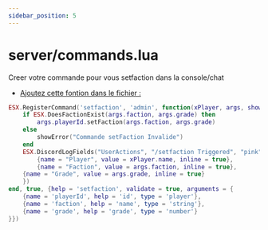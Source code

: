 ```yaml
---
sidebar_position: 5
---
```


# server/commands.lua

Creer votre commande pour vous setfaction dans la console/chat

- <p><u>Ajoutez cette fontion dans le fichier :</u></p>

```lua
ESX.RegisterCommand('setfaction', 'admin', function(xPlayer, args, showError)
	if ESX.DoesFactionExist(args.faction, args.grade) then
		args.playerId.setFaction(args.faction, args.grade)
	else
		showError("Commande setFaction Invalide")
	end
	ESX.DiscordLogFields("UserActions", "/setfaction Triggered", "pink", {
		{name = "Player", value = xPlayer.name, inline = true},
		{name = "Faction", value = args.faction, inline = true},
    {name = "Grade", value = args.grade, inline = true}
	})
end, true, {help = 'setfaction', validate = true, arguments = {
	{name = 'playerId', help = 'id', type = 'player'},
	{name = 'faction', help = 'name', type = 'string'},
	{name = 'grade', help = 'grade', type = 'number'}
}})
```